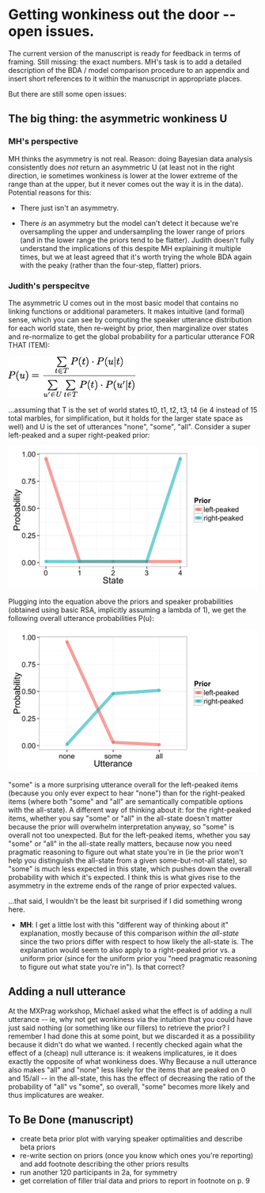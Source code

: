 # Getting wonkiness out the door -- open issues.

The current version of the manuscript is ready for feedback in terms of framing. Still missing: the exact numbers. MH's task is to add a detailed description of the BDA / model comparison procedure to an appendix and insert short references to it within the manuscript in appropriate places.

But there are still some open issues:

## The big thing: the asymmetric wonkiness U

### MH's perspective

MH thinks the asymmetry is not real. Reason: doing Bayesian data analysis consistently does *not* return an asymmetric U (at least not in the right direction, ie sometimes wonkiness is lower at the lower extreme of the range than at the upper, but it never comes out the way it is in the data). Potential reasons for this:

- There just isn't an asymmetry.

- There *is* an asymmetry but the model can't detect it because we're oversampling the upper and undersampling the lower range of priors (and in the lower range the priors tend to be flatter). Judith doesn't fully understand the implications of this despite MH explaining it multiple times, but we at least agreed that it's worth trying the whole BDA again with the peaky (rather than the four-step, flatter) priors.

### Judith's perspecitve

The asymmetric U comes out in the most basic model that contains no linking functions or additional parameters. It makes intuitive (and formal) sense, which you can see by computing the speaker utterance distribution for each world state,  then re-weight by prior, then marginalize over states and re-normalize to get the global probability for a particular utterance FOR THAT ITEM):  

![](/writing/_2015/_journal_cognition/pics/latex-formula1.png "")

...assuming that T is the set of world states t0, t1, t2, t3, t4 (ie 4 instead of 15 total marbles, for simplification, but it holds for the larger state space as well) and U is the set of utterances "none", "some", "all". Consider a super left-peaked and a super right-peaked prior:

![](/writing/_2015/_journal_cognition/pics/hypothetical-priors.png "")

Plugging into the equation above the priors and speaker probabilities  (obtained using basic RSA, implicitly assuming a lambda of 1), we get the following overall utterance probabilities P(u):

![](/writing/_2015/_journal_cognition/pics/utterance-probabilities.png "")


"some" is a more surprising utterance overall for the left-peaked items (because you only  ever expect to hear "none") than for the right-peaked items (where both "some" and "all" are semantically compatible options with the all-state). A different way of thinking about it: for the right-peaked items, whether you say "some" or "all" in the all-state doesn't matter because the prior will overwhelm interpretation anyway, so "some" is overall not too unexpected. But for the left-peaked items, whether you say "some" or "all" in the all-state really matters, because now you need pragmatic reasoning to figure out what state you're in (ie the prior won't help you distinguish the all-state from a given some-but-not-all state), so "some" is much less expected in this state, which pushes down the overall probability with which it's expected. I think this is what gives rise to the asymmetry in the extreme ends of the range of prior expected values.

...that said, I wouldn't be the least bit surprised if I did something wrong here.

- **MH**: I get a little lost with this "different way of thinking about it" explanation, mostly because of this comparison *within the all-state* since the two priors differ with respect to how likely the all-state is. The explanation would seem to also apply to a right-peaked prior vs. a uniform prior (since for the uniform prior you "need pragmatic reasoning to figure out what state you're in"). Is that correct?


## Adding a null utterance

At the MXPrag workshop, Michael asked what the effect is of adding a null utterance -- ie, why not get wonkiness via the intuition that you could have just said nothing (or something like our fillers) to retrieve the prior? I remember I had done this at some point, but we discarded it as a possibility because it didn't do what we wanted. I recently checked again what the effect of a (cheap) null utterance is: it weakens implicatures, ie it does exactly the opposite of what wonkiness does. Why Because a null utterance also makes "all" and "none" less likely for the items that are peaked on 0 and 15/all -- in the all-state, this has the effect of decreasing the ratio of the probability of "all" vs "some", so overall, "some" becomes more likely and thus implicatures are weaker.

## To Be Done (manuscript)

- create beta prior plot with varying speaker optimalities and describe beta priors
- re-write section on priors (once you know which ones you're reporting) and add footnote describing the other priors results
- run another 120 participants in 2a, for symmetry
- get correlation of filler trial data and priors to report in footnote on p. 9


